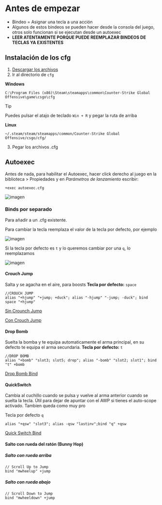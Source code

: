 # Antes de empezar
- Bindeo = Asignar una tecla a una acción
- Algunos de estos bindeos se pueden hacer desde la consola del juego, otros solo funcionan si se ejecutan desde un autoexec
- **LEER ATENTAMENTE PORQUE PUEDE REEMPLAZAR BINDEOS DE TECLAS YA EXISTENTES**
## Instalación de los cfg

1. [Descargar los archivos](https://github.com/Santiagofamo18/CS2-Configs/archive/refs/heads/main.zip)
2. Ir al directorio de `cfg`

**Windows** 

`C:\Program Files (x86)\Steam\steamapps\common\Counter-Strike Global Offensive\game\csgo\cfg`

> [!Tip] 
> Puedes pulsar el atajo de teclado `Win + R` y pegar la ruta de arriba

**Linux**

`~/.steam/steam/steamapps/common/Counter-Strike Global Offensive/csgo/cfg/`

3. Pegar los archivos .cfg

## Autoexec
Antes de nada, para habilitar el Autoexec, hacer click derecho al juego en la biblioteca > Propiedades y en _Parámetros de lanzamiento_ escribir:
```
+exec autoexec.cfg
```
![imagen](https://github.com/Santiagofamo18/CS2-Configs/assets/94525179/8f57d649-9867-49d9-8646-cfa5f2f0e870)

### Binds por separado 
Para añadir a un .cfg existente. 

Para cambiar la tecla reemplaza el valor de la tecla por defecto, por ejemplo

![imagen](https://github.com/Santiagofamo18/CS2-Configs/assets/94525179/11f7a789-ca2f-4e11-8b1d-bbab7f4baf64)

Si la tecla por defecto es `t` y lo queremos cambiar por una `q`, lo reemplazamos

![imagen](https://github.com/Santiagofamo18/CS2-Configs/assets/94525179/8c41f2e2-b6d3-40f3-a595-3484c7af8842)

#### Crouch Jump
Salta y se agacha en el aire, para boosts
**Tecla por defecto:** `space`

```
//CROUCH JUMP
alias "+hjump" "+jump; +duck"; alias "-hjump" "-jump; -duck"; bind space "+hjump"
```
[Sin Crounch Jump](https://github.com/Santiagofamo18/CS2-Configs/assets/94525179/0a7c5a46-602a-4787-8e05-118b79b4a516)

[Con Crouch Jump](https://github.com/Santiagofamo18/CS2-Configs/assets/94525179/fc38f1fd-4d98-4fdd-92c1-f121039eacfb)

#### Drop Bomb
Suelta la bomba y te equipa automaticamente el arma principal, en su defecto te equipa el arma secundaria.
**Tecla por defecto:** `t`
```
//DROP BOMB
alias "+bomb" "slot3; slot5; drop"; alias "-bomb" "slot2; slot1"; bind "t" +bomb
```
[Drop Bomb Bind](https://github.com/Santiagofamo18/CS2-Configs/assets/94525179/6e0936c7-e7c8-44d8-91f1-1d29540c2756)

#### QuickSwitch 
Cambia al cuchillo cuando se pulsa y vuelve al arma anterior cuando se suelta la tecla.
Útil para dejar de apuntar con el AWP si tienes el auto-scope activado. Tambien queda como muy pro

Tecla por defecto `q`
```
alias "+qsw" "slot3"; alias -qsw "lastinv";bind "q" +qsw
```
[Quick Switch Bind](https://github.com/Santiagofamo18/CS2-Configs/assets/94525179/8155864a-4220-44ae-958f-5e0d559b4f98)


#### Salto con rueda del ratón (Bunny Hop)

##### Salto con rueda arriba
```
// Scroll Up to Jump
bind "mwheelup" +jump
```

##### Salto con rueda abajo
```
// Scroll Down to Jump
bind "mwheeldown" +jump
```





